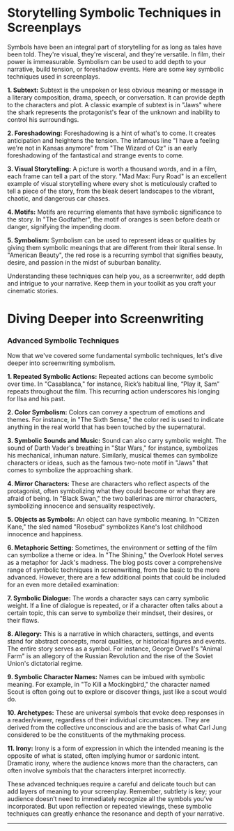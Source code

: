 # Storytelling Symbolic Techniques in Screenplays

Symbols have been an integral part of storytelling for as long as tales have been told. They're visual, they're visceral, and they're versatile. In film, their power is immeasurable. Symbolism can be used to add depth to your narrative, build tension, or foreshadow events. Here are some key symbolic techniques used in screenplays.

**1. Subtext:** Subtext is the unspoken or less obvious meaning or message in a literary composition, drama, speech, or conversation. It can provide depth to the characters and plot. A classic example of subtext is in "Jaws" where the shark represents the protagonist's fear of the unknown and inability to control his surroundings.

**2. Foreshadowing:** Foreshadowing is a hint of what's to come. It creates anticipation and heightens the tension. The infamous line "I have a feeling we're not in Kansas anymore" from "The Wizard of Oz" is an early foreshadowing of the fantastical and strange events to come.

**3. Visual Storytelling:** A picture is worth a thousand words, and in a film, each frame can tell a part of the story. "Mad Max: Fury Road" is an excellent example of visual storytelling where every shot is meticulously crafted to tell a piece of the story, from the bleak desert landscapes to the vibrant, chaotic, and dangerous car chases.

**4. Motifs:** Motifs are recurring elements that have symbolic significance to the story. In "The Godfather", the motif of oranges is seen before death or danger, signifying the impending doom.

**5. Symbolism:** Symbolism can be used to represent ideas or qualities by giving them symbolic meanings that are different from their literal sense. In "American Beauty", the red rose is a recurring symbol that signifies beauty, desire, and passion in the midst of suburban banality.

Understanding these techniques can help you, as a screenwriter, add depth and intrigue to your narrative. Keep them in your toolkit as you craft your cinematic stories.

# Diving Deeper into Screenwriting

### Advanced Symbolic Techniques

Now that we've covered some fundamental symbolic techniques, let's dive deeper into screenwriting symbolism. 

**1. Repeated Symbolic Actions:** Repeated actions can become symbolic over time. In "Casablanca," for instance, Rick’s habitual line, “Play it, Sam” repeats throughout the film. This recurring action underscores his longing for Ilsa and his past.

**2. Color Symbolism:** Colors can convey a spectrum of emotions and themes. For instance, in "The Sixth Sense," the color red is used to indicate anything in the real world that has been touched by the supernatural.

**3. Symbolic Sounds and Music:** Sound can also carry symbolic weight. The sound of Darth Vader's breathing in "Star Wars," for instance, symbolizes his mechanical, inhuman nature. Similarly, musical themes can symbolize characters or ideas, such as the famous two-note motif in "Jaws" that comes to symbolize the approaching shark.

**4. Mirror Characters:** These are characters who reflect aspects of the protagonist, often symbolizing what they could become or what they are afraid of being. In "Black Swan," the two ballerinas are mirror characters, symbolizing innocence and sensuality respectively.

**5. Objects as Symbols:** An object can have symbolic meaning. In "Citizen Kane," the sled named "Rosebud" symbolizes Kane's lost childhood innocence and happiness.

**6. Metaphoric Setting:** Sometimes, the environment or setting of the film can symbolize a theme or idea. In "The Shining," the Overlook Hotel serves as a metaphor for Jack's madness.
The blog posts cover a comprehensive range of symbolic techniques in screenwriting, from the basic to the more advanced. However, there are a few additional points that could be included for an even more detailed examination:

**7. Symbolic Dialogue:** The words a character says can carry symbolic weight. If a line of dialogue is repeated, or if a character often talks about a certain topic, this can serve to symbolize their mindset, their desires, or their flaws.

**8. Allegory:** This is a narrative in which characters, settings, and events stand for abstract concepts, moral qualities, or historical figures and events. The entire story serves as a symbol. For instance, George Orwell's "Animal Farm" is an allegory of the Russian Revolution and the rise of the Soviet Union's dictatorial regime.

**9. Symbolic Character Names:** Names can be imbued with symbolic meaning. For example, in "To Kill a Mockingbird," the character named Scout is often going out to explore or discover things, just like a scout would do.

**10. Archetypes:** These are universal symbols that evoke deep responses in a reader/viewer, regardless of their individual circumstances. They are derived from the collective unconscious and are the basis of what Carl Jung considered to be the constituents of the mythmaking process.

**11. Irony:** Irony is a form of expression in which the intended meaning is the opposite of what is stated, often implying humor or sardonic intent. Dramatic irony, where the audience knows more than the characters, can often involve symbols that the characters interpret incorrectly.

These advanced techniques require a careful and delicate touch but can add layers of meaning to your screenplay. Remember, subtlety is key; your audience doesn’t need to immediately recognize all the symbols you’ve incorporated. But upon reflection or repeated viewings, these symbolic techniques can greatly enhance the resonance and depth of your narrative.

---
